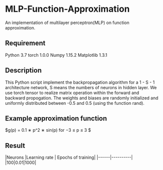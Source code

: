 # MLP-Function-Approximation
An implementation of multilayer perceptron(MLP) on function approximation.

## Requirement
Python 3.7
torch 1.0.0
Numpy 1.15.2
Matplotlib 1.3.1

## Description
This Python script implement the backpropagation algorithm for a 1 - S - 1 architecture network, S means the numbers of neurons in hidden layer. We use torch tensor to realize matrix operation within the forward and backward propogation. The weights and biases are randomly initialized and uniformly distributed between -0.5 and 0.5 (using the function rand).

## Example approximation function
$g(p) = 0.1 ∗ p^2 ∗ sin(p) for −3 ≤ p ≤ 3 $

## Result
|Neurons |Learning rate | Epochs of training| 
|------|----------|
|100|0.01|1000|